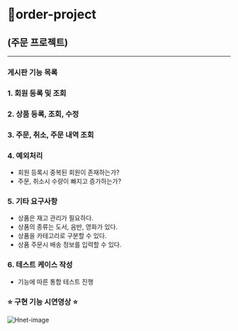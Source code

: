 # 🌳order-project
## (주문 프로젝트)
-----------------------------
### 게시판 기능 목록
### 1. 회원 등록 및 조회
### 2. 상품 등록, 조회, 수정
### 3. 주문, 취소, 주문 내역 조회
### 4. 예외처리
- 회원 등록시 중복된 회원이 존재하는가?
- 주문, 취소시 수량이 빠지고 증가하는가?
### 5. 기타 요구사항
- 상품은 재고 관리가 필요하다.
- 상품의 종류는 도서, 음반, 영화가 있다.
- 상품을 카테고리로 구분할 수 있다.
- 상품 주문시 배송 정보를 입력할 수 있다.
### 6. 테스트 케이스 작성
- 기능에 따른 통합 테스트 진행

### ⭐ 구현 기능 시연영상 ⭐
![Hnet-image](https://user-images.githubusercontent.com/57753502/153383305-d38214b9-5539-4fb5-b8d9-f654bdc9b0df.gif)
